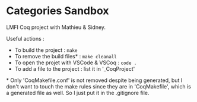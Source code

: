 
# Categories Sandbox

LMFI Coq project with Mathieu & Sidney.

Useful actions :

 - To build the project : `make`
 - To remove the build files* : `make cleanall`
 - To open the projet with VSCode & VSCoq : `code .`
 - To add a file to the project : list it in '_CoqProject'

\* Only 'CoqMakefile.conf' is not removed despite being generated, but I don't want to touch the make rules since they are in 'CoqMakefile', which is a generated file as well. So I just put it in the .gitignore file.
